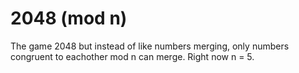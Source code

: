 # 2048 (mod n)

The game 2048 but instead of like numbers merging, only numbers congruent to eachother mod n can merge. Right now n = 5.
